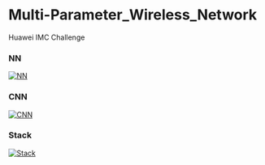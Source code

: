 # Multi-Parameter_Wireless_Network
 Huawei IMC Challenge

### NN
[![NN](https://colab.research.google.com/assets/colab-badge.svg)](https://colab.research.google.com/github/MiguelMussi/Multi-Parameter_Wireless_Network/blob/main/NN.ipynb)

### CNN
[![CNN](https://colab.research.google.com/assets/colab-badge.svg)](https://colab.research.google.com/github/MiguelMussi/Multi-Parameter_Wireless_Network/blob/main/CNN.ipynb)

### Stack
[![Stack](https://colab.research.google.com/assets/colab-badge.svg)](https://colab.research.google.com/github/MiguelMussi/Multi-Parameter_Wireless_Network/blob/main/Stack.ipynb)


